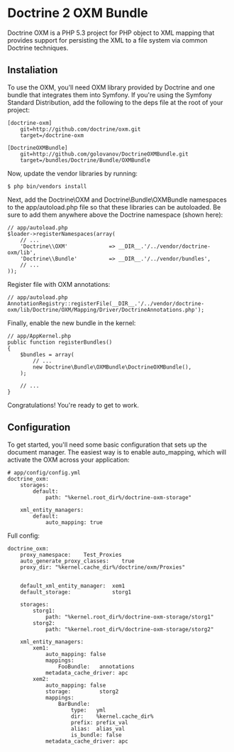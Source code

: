 # Doctrine 2 OXM Bundle

Doctrine OXM is a PHP 5.3 project for PHP object to XML mapping that provides support for persisting the XML to a file system via common Doctrine techniques.  


## Instaliation

To use the OXM, you'll need OXM library provided by Doctrine and one bundle that integrates them into Symfony. 
If you're using the Symfony Standard Distribution, add the following to the deps file at the root of your project:

    [doctrine-oxm]
        git=http://github.com/doctrine/oxm.git
        target=/doctrine-oxm

    [DoctrineOXMBundle]
        git=http://github.com/golovanov/DoctrineOXMBundle.git
        target=/bundles/Doctrine/Bundle/OXMBundle

Now, update the vendor libraries by running:

    $ php bin/vendors install

Next, add the Doctrine\OXM and Doctrine\Bundle\OXMBundle namespaces to the app/autoload.php file so that these libraries can be autoloaded. 
Be sure to add them anywhere above the Doctrine namespace (shown here):

    // app/autoload.php
    $loader->registerNamespaces(array(
        // ...
        'Doctrine\\OXM'             => __DIR__.'/../vendor/doctrine-oxm/lib',
        'Doctrine\\Bundle'          => __DIR__.'/../vendor/bundles',
        // ...
    ));

Register file with OXM annotations:

    // app/autoload.php
    AnnotationRegistry::registerFile(__DIR__.'/../vendor/doctrine-oxm/lib/Doctrine/OXM/Mapping/Driver/DoctrineAnnotations.php');

Finally, enable the new bundle in the kernel:

    // app/AppKernel.php
    public function registerBundles()
    {
        $bundles = array(
            // ...
            new Doctrine\Bundle\OXMBundle\DoctrineOXMBundle(),
        );

        // ...
    }

Congratulations! You're ready to get to work.

## Configuration

To get started, you'll need some basic configuration that sets up the document manager. 
The easiest way is to enable auto_mapping, which will activate the OXM across your application:


    # app/config/config.yml
    doctrine_oxm:
        storages:
            default:
                path: "%kernel.root_dir%/doctrine-oxm-storage"

        xml_entity_managers:
            default:
                auto_mapping: true

Full config:

    doctrine_oxm:
        proxy_namespace:    Test_Proxies
        auto_generate_proxy_classes:    true
        proxy_dir: "%kernel.cache_dir%/doctrine/oxm/Proxies"


        default_xml_entity_manager:  xem1
        default_storage:             storg1

        storages:
            storg1:
                path: "%kernel.root_dir%/doctrine-oxm-storage/storg1"
            storg2:
                path: "%kernel.root_dir%/doctrine-oxm-storage/storg2"

        xml_entity_managers:
            xem1:
                auto_mapping: false
                mappings:
                    FooBundle:   annotations
                metadata_cache_driver: apc
            xem2:
                auto_mapping: false
                storage:         storg2
                mappings:
                    BarBundle:
                        type:   yml
                        dir:    %kernel.cache_dir%
                        prefix: prefix_val
                        alias:  alias_val
                        is_bundle: false
                metadata_cache_driver: apc